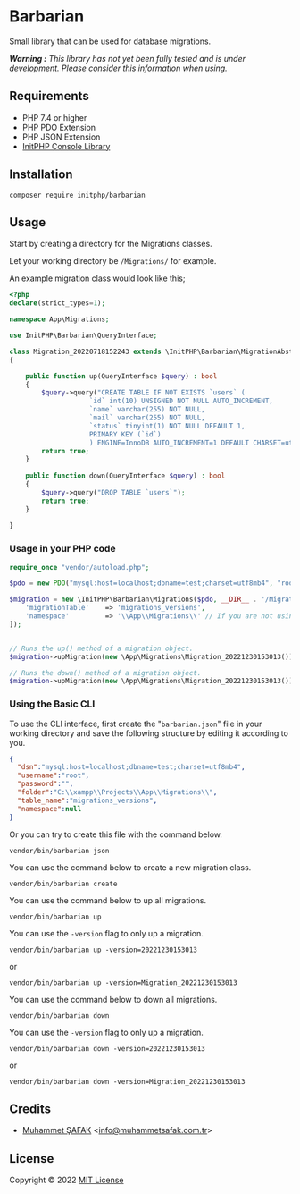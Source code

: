 # Barbarian
Small library that can be used for database migrations.

_**Warning :** This library has not yet been fully tested and is under development. Please consider this information when using._

## Requirements

- PHP 7.4 or higher
- PHP PDO Extension
- PHP JSON Extension
- [InitPHP Console Library](https://github.com/InitPHP/Console) 

## Installation

```
composer require initphp/barbarian
```

## Usage

Start by creating a directory for the Migrations classes. 

Let your working directory be `/Migrations/` for example. 

An example migration class would look like this;

```php
<?php
declare(strict_types=1);

namespace App\Migrations;

use InitPHP\Barbarian\QueryInterface;

class Migration_20220718152243 extends \InitPHP\Barbarian\MigrationAbstract
{

    public function up(QueryInterface $query) : bool
    {
        $query->query("CREATE TABLE IF NOT EXISTS `users` (
                    `id` int(10) UNSIGNED NOT NULL AUTO_INCREMENT,
                    `name` varchar(255) NOT NULL,
                    `mail` varchar(255) NOT NULL,
                    `status` tinyint(1) NOT NULL DEFAULT 1,
                    PRIMARY KEY (`id`)
                    ) ENGINE=InnoDB AUTO_INCREMENT=1 DEFAULT CHARSET=utf8mb4;");
        return true;
    }
    
    public function down(QueryInterface $query) : bool
    {
        $query->query("DROP TABLE `users`");
        return true;
    }
    
}
```

### Usage in your PHP code

```php
require_once "vendor/autoload.php";

$pdo = new PDO("mysql:host=localhost;dbname=test;charset=utf8mb4", "root", "");

$migration = new \InitPHP\Barbarian\Migrations($pdo, __DIR__ . '/Migrations/', [
    'migrationTable'    => 'migrations_versions',
    'namespace'         => '\\App\\Migrations\\' // If you are not using namespace, define NULL.
]);


// Runs the up() method of a migration object.
$migration->upMigration(new \App\Migrations\Migration_20221230153013());

// Runs the down() method of a migration object.
$migration->upMigration(new \App\Migrations\Migration_20221230153013());
```

### Using the Basic CLI

To use the CLI interface, first create the "`barbarian.json`" file in your working directory and save the following structure by editing it according to you.

```json
{
  "dsn":"mysql:host=localhost;dbname=test;charset=utf8mb4",
  "username":"root",
  "password":"",
  "folder":"C:\\xampp\\Projects\\App\\Migrations\\",
  "table_name":"migrations_versions",
  "namespace":null
}
```

Or you can try to create this file with the command below.

```
vendor/bin/barbarian json
```

You can use the command below to create a new migration class.

```
vendor/bin/barbarian create
```

You can use the command below to up all migrations.

```
vendor/bin/barbarian up
```

You can use the `-version` flag to only up a migration.

```
vendor/bin/barbarian up -version=20221230153013
```

or

```
vendor/bin/barbarian up -version=Migration_20221230153013
```


You can use the command below to down all migrations.

```
vendor/bin/barbarian down
```

You can use the `-version` flag to only up a migration.

```
vendor/bin/barbarian down -version=20221230153013
```

or

```
vendor/bin/barbarian down -version=Migration_20221230153013
```

## Credits

- [Muhammet ŞAFAK](https://www.muhammetsafak.com.tr) <<info@muhammetsafak.com.tr>>

## License

Copyright &copy; 2022 [MIT License](./LICENSE)
